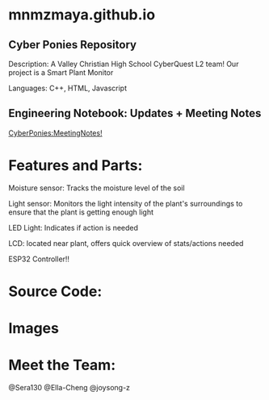 # mnmzmaya.github.io

## Cyber Ponies Repository

Description: A Valley Christian High School CyberQuest L2 team! Our project is a Smart Plant Monitor 

Languages: C++, HTML, Javascript

## Engineering Notebook: Updates + Meeting Notes
[CyberPonies:MeetingNotes!](https://docs.google.com/document/d/1z-QsHLBlsf0Ue8e-Vi6UJ9-FZVHO9VlD3msjy8PQWck/edit?usp=sharing)

# Features and Parts:
Moisture sensor: Tracks the moisture level of the soil

Light sensor: Monitors the light intensity of the plant's surroundings to ensure that the plant is getting enough light

LED Light: Indicates if action is needed

LCD: located near plant, offers quick overview of stats/actions needed

ESP32 Controller!!

# Source Code:

# Images



# Meet the Team:
@Sera130
@Ella-Cheng
@joysong-z
